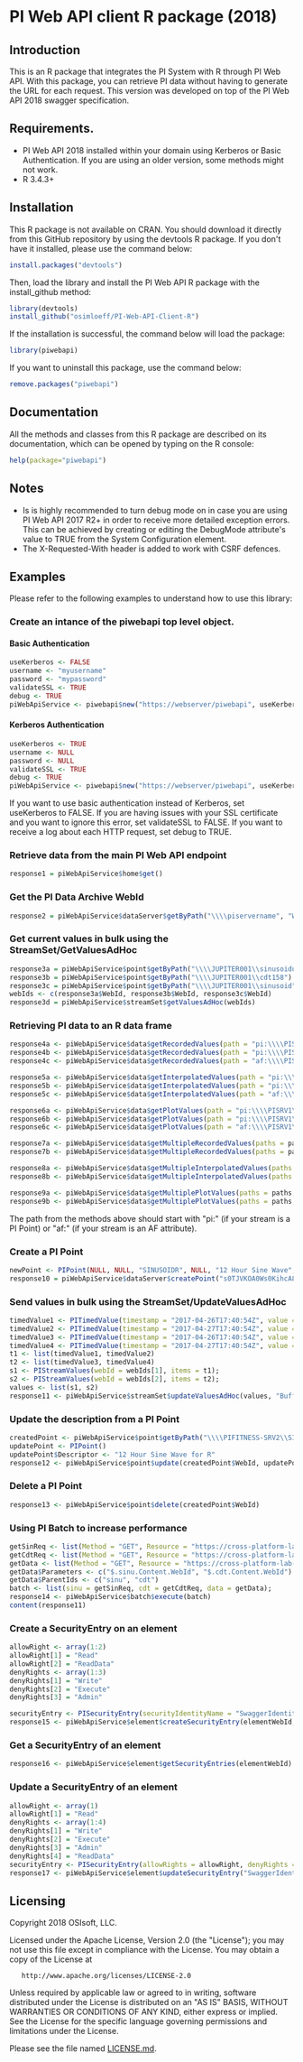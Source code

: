 PI Web API client R package (2018)
=========

## Introduction

This is an R package that integrates the PI System with R through PI Web API. With this package, you can retrieve PI data without having to generate the URL for each request. This version was developed on top of the PI Web API 2018 swagger specification.

## Requirements.

 - PI Web API 2018 installed within your domain using Kerberos or Basic Authentication. If you are using an older version, some methods might not work.
 - R 3.4.3+

## Installation

This R package is not available on CRAN. You should download it directly from this GitHub repository by using the devtools R package. If you don't have it installed, please use the command below:

```r
install.packages("devtools")
```

Then, load the library and install the PI Web API R package with the install_github method: 

```r
library(devtools)
install_github("osimloeff/PI-Web-API-Client-R")
```

If the installation is successful, the command below will load the package:

```r
library(piwebapi)
```

If you want to uninstall this package, use the command below:

```r
remove.packages("piwebapi")
```

## Documentation

All the methods and classes from this R package are described on its documentation, which can be opened by typing on the R console:

```r
help(package="piwebapi") 
```

## Notes

 - Is is highly recommended to turn debug mode on in case you are using PI Web API 2017 R2+ in order to receive more detailed exception errors. This can be achieved by creating or editing the DebugMode attribute's value to TRUE from the System Configuration element.
 - The X-Requested-With header is added to work with CSRF defences.

## Examples

Please refer to the following examples to understand how to use this library: 


### Create an intance of the piwebapi top level object.

#### Basic Authentication
```r
useKerberos <- FALSE
username <- "myusername"
password <- "mypassword"
validateSSL <- TRUE
debug <- TRUE
piWebApiService <- piwebapi$new("https://webserver/piwebapi", useKerberos, username, password, validateSSL, debug)
```

#### Kerberos Authentication
```r
useKerberos <- TRUE
username <- NULL
password <- NULL
validateSSL <- TRUE
debug <- TRUE
piWebApiService <- piwebapi$new("https://webserver/piwebapi", useKerberos, username, password, validateSSL, debug)
```

If you want to use basic authentication instead of Kerberos, set useKerberos to FALSE.
If you are having issues with your SSL certificate and you want to ignore this error, set validateSSL to FALSE.
If you want to receive a log about each HTTP request, set debug to TRUE.

### Retrieve data from the main PI Web API endpoint

```r
response1 = piWebApiService$home$get()
```

### Get the PI Data Archive WebId

```r
response2 = piWebApiService$dataServer$getByPath("\\\\piservername", "WebId")
```


### Get current values in bulk using the StreamSet/GetValuesAdHoc

```r
response3a = piWebApiService$point$getByPath("\\\\JUPITER001\\sinusoidu")
response3b = piWebApiService$point$getByPath("\\\\JUPITER001\\cdt158")
response3c = piWebApiService$point$getByPath("\\\\JUPITER001\\sinusoid")
webIds <- c(response3a$WebId, response3b$WebId, response3c$WebId)
response3d = piWebApiService$streamSet$getValuesAdHoc(webIds)
```

### Retrieving PI data to an R data frame


```r
response4a <- piWebApiService$data$getRecordedValues(path = "pi:\\\\PISRV1\\sinusoid", startTime = "y-200d", endTime = "t")
response4b <- piWebApiService$data$getRecordedValues(path = "pi:\\\\PISRV1\\sinusoid", startTime = "y-200d", endTime = "t", selectedFields = "items.value;items.timestamp")
response4c <- piWebApiService$data$getRecordedValues(path = "af:\\\\PISRV1\\UCDavisBuildings\\Buildings\\Buildings\\Academic Surge Building\\Electricity|Demand", startTime = "y-200d", endTime = "t")

response5a <- piWebApiService$data$getInterpolatedValues(path = "pi:\\\\PISRV1\\sinusoid", startTime = "y-2d", endTime = "t", interval = "1h")
response5b <- piWebApiService$data$getInterpolatedValues(path = "pi:\\\\PISRV1\\sinusoid", startTime = "y-2d", endTime = "t", interval = "1h", selectedFields = "items.value;items.timestamp")
response5c <- piWebApiService$data$getInterpolatedValues(path = "af:\\\\PISRV1\\UCDavisBuildings\\Buildings\\Buildings\\Academic Surge Building\\Electricity|Demand", startTime = "y-2d", endTime = "t", interval = "1h")

response6a <- piWebApiService$data$getPlotValues(path = "pi:\\\\PISRV1\\sinusoid", startTime = "y-2d", endTime = "t", intervals = 30)
response6b <- piWebApiService$data$getPlotValues(path = "pi:\\\\PISRV1\\sinusoid", startTime = "y-2d", endTime = "t", intervals = 30, selectedFields = "items.value;items.timestamp")
response6c <- piWebApiService$data$getPlotValues(path = "af:\\\\PISRV1\\UCDavisBuildings\\Buildings\\Buildings\\Academic Surge Building\\Electricity|Demand", startTime = "y-2d", endTime = "t", intervals = 30)

response7a <- piWebApiService$data$getMultipleRecordedValues(paths = paths, startTime = "y-200d", endTime = "t")
response7b <- piWebApiService$data$getMultipleRecordedValues(paths = paths, startTime = "y-200d", endTime = "t", selectedFields = "items.items.value;items.items.timestamp")

response8a <- piWebApiService$data$getMultipleInterpolatedValues(paths = paths, startTime = "y-200d", endTime = "t", interval = "1h")
response8b <- piWebApiService$data$getMultipleInterpolatedValues(paths = paths, startTime = "y-200d", endTime = "t", interval = "1h", selectedFields = "items.items.value;items.items.timestamp")

response9a <- piWebApiService$data$getMultiplePlotValues(paths = paths, startTime = "y-200d", endTime = "t", intervals = 30)
response9b <- piWebApiService$data$getMultiplePlotValues(paths = paths, startTime = "y-200d", endTime = "t", intervals = 30, selectedFields = "items.items.value;items.items.timestamp")
```

The path from the methods above should start with "pi:" (if your stream is a PI Point) or "af:" (if your stream is an AF attribute).



### Create a PI Point

```r
newPoint <- PIPoint(NULL, NULL, "SINUSOIDR", NULL, "12 Hour Sine Wave", "classic", "Float32", NULL, NULL, NULL, NULL, NULL)
response10 = piWebApiService$dataServer$createPoint("s0TJVKOA0Ws0KihcA8rM1GogUElGSVRORVNTLVNSVjI", newPoint)
```


### Send values in bulk using the StreamSet/UpdateValuesAdHoc

```r
timedValue1 <- PITimedValue(timestamp = "2017-04-26T17:40:54Z", value = 30)
timedValue2 <- PITimedValue(timestamp = "2017-04-27T17:40:54Z", value = 31)
timedValue3 <- PITimedValue(timestamp = "2017-04-26T17:40:54Z", value = 32)
timedValue4 <- PITimedValue(timestamp = "2017-04-27T17:40:54Z", value = 33)
t1 <- list(timedValue1, timedValue2)
t2 <- list(timedValue3, timedValue4)
s1 <- PIStreamValues(webId = webIds[1], items = t1);
s2 <- PIStreamValues(webId = webIds[2], items = t2);
values <- list(s1, s2)
response11 <- piWebApiService$streamSet$updateValuesAdHoc(values, "BufferIfPossible", "Replace");
```

### Update the description from a PI Point

```r
createdPoint <- piWebApiService$point$getByPath("\\\\PIFITNESS-SRV2\\SINUSOIDR")
updatePoint <- PIPoint()
updatePoint$Descriptor <- "12 Hour Sine Wave for R"
response12 <- piWebApiService$point$update(createdPoint$WebId, updatePoint)
```

### Delete a PI Point

```r
response13 <- piWebApiService$point$delete(createdPoint$WebId)
```

### Using PI Batch to increase performance

```r
getSinReq <- list(Method = "GET", Resource = "https://cross-platform-lab-uc2017.osisoft.com/piwebapi/points?path=\\\\pifitness-srv2\\sinusoid")
getCdtReq <- list(Method = "GET", Resource = "https://cross-platform-lab-uc2017.osisoft.com/piwebapi/points?path=\\\\pifitness-srv2\\cdt158")
getData <- list(Method = "GET", Resource = "https://cross-platform-lab-uc2017.osisoft.com/piwebapi/streamsets/value?webid={0}&webid={1}")
getData$Parameters <- c("$.sinu.Content.WebId", "$.cdt.Content.WebId")
getData$ParentIds <- c("sinu", "cdt")
batch <- list(sinu = getSinReq, cdt = getCdtReq, data = getData);
response14 <- piWebApiService$batch$execute(batch)
content(response11)
```

### Create a SecurityEntry on an element
```r
allowRight <- array(1:2)
allowRight[1] = "Read"
allowRight[2] = "ReadData"
denyRights <- array(1:3)
denyRights[1] = "Write"
denyRights[2] = "Execute"
denyRights[3] = "Admin"

securityEntry <- PISecurityEntry(securityIdentityName = "SwaggerIdentity", allowRights = as.list(allowRight), denyRights = as.list(denyRights))
response15 <- piWebApiService$element$createSecurityEntry(elementWebId, securityEntry, TRUE);
```

### Get a SecurityEntry of an element

```r
response16 <- piWebApiService$element$getSecurityEntries(elementWebId)
```

### Update a SecurityEntry of an element

```r
allowRight <- array(1)
allowRight[1] = "Read"
denyRights <- array(1:4)
denyRights[1] = "Write"
denyRights[2] = "Execute"
denyRights[3] = "Admin"
denyRights[4] = "ReadData"
securityEntry <- PISecurityEntry(allowRights = allowRight, denyRights = denyRights)
response17 <- piWebApiService$element$updateSecurityEntry("SwaggerIdentity", elementWebId, securityEntry, TRUE)
```


## Licensing
Copyright 2018 OSIsoft, LLC.

   Licensed under the Apache License, Version 2.0 (the "License");
   you may not use this file except in compliance with the License.
   You may obtain a copy of the License at

       http://www.apache.org/licenses/LICENSE-2.0

   Unless required by applicable law or agreed to in writing, software
   distributed under the License is distributed on an "AS IS" BASIS,
   WITHOUT WARRANTIES OR CONDITIONS OF ANY KIND, either express or implied.
   See the License for the specific language governing permissions and
   limitations under the License.
   
Please see the file named [LICENSE.md](LICENSE.md).
